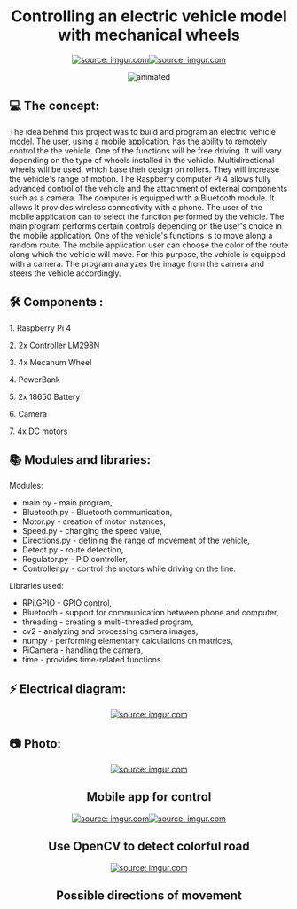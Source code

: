 <h1 align="center" id="title">Controlling an electric vehicle model with mechanical wheels</h1>
<p align="center"><a href="https://imgur.com/70rNCbi"><img src="https://i.imgur.com/70rNCbim.png" title="source: imgur.com" /></a><a href="https://imgur.com/52Fler7"><img src="https://i.imgur.com/52Fler7m.png" title="source: imgur.com" /></a></p>

<p align="center">
  <img src="![ezgif-4-59eba43863](https://github.com/mizticer/Control-of-an-electric-vehicle-model-with-mecanum-wheels/assets/68850404/eee3d9a0-5391-4be5-8bad-bbb5acde2c69)" alt="animated" />
</p>
<h2>💻 The concept:</h2>
The idea behind this project was to build and program an electric vehicle model. The user, using a mobile application, has the ability to remotely control the the vehicle. One of the functions will be free driving. It will vary depending on the type of wheels installed in the vehicle. Multidirectional wheels will be used, which base their design on rollers. They will increase the vehicle's range of motion. The Raspberry computer Pi 4 allows fully advanced control of the vehicle and the attachment of external components such as a camera. The computer is equipped with a Bluetooth module. It allows It provides wireless connectivity with a phone. The user of the mobile application can to select the function performed by the vehicle. The main program performs certain controls depending on the user's choice in the mobile application. One of the vehicle's functions is to move along a random route. The mobile application user can choose the color of the route along which the vehicle will move. For this purpose, the vehicle is equipped with a camera. The program analyzes the image from the camera and steers the vehicle accordingly.


<h2>🛠️ Components :</h2>
<p> </p>
<p>1. Raspberry Pi 4</p>
<p>2. 2x Controller LM298N</p>
<p>3. 4x Mecanum Wheel</p>
<p>4. PowerBank</p>
<p>5. 2x 18650 Battery</p>
<p>6. Camera</p>
<p>7. 4x DC motors</p>


<h2>📚 Modules and libraries:</h2>
<p> </p>
Modules:

- main.py - main program,
- Bluetooth.py - Bluetooth communication,
- Motor.py - creation of motor instances,
- Speed.py - changing the speed value,
- Directions.py - defining the range of movement of the vehicle,
- Detect.py - route detection,
- Regulator.py - PID controller,
- Controller.py - control the motors while driving on the line.

Libraries used:
- RPi.GPIO - GPIO control,
- Bluetooth - support for communication between phone and computer,
- threading - creating a multi-threaded program,
- cv2 - analyzing and processing camera images,
- numpy - performing elementary calculations on matrices,
- PiCamera - handling the camera,
- time - provides time-related functions.


<h2>⚡ Electrical diagram:</h2>
<p align="center"><a href="https://imgur.com/Zd0pFng"  ><img src="https://i.imgur.com/Zd0pFngl.png" title="source: imgur.com" /></a></p>

<h2>📷 Photo:</h2>
<p align="center"><a href="https://imgur.com/E7qJVhr"><img src="https://i.imgur.com/E7qJVhrl.png" title="source: imgur.com" /></a></p>
<h2 align="center">Mobile app for control</h2>
<p align="center"><a href="https://imgur.com/QmjS4fD"><img src="https://i.imgur.com/QmjS4fDl.png" title="source: imgur.com" /></a><a href="https://imgur.com/8VqZEo9"><img src="https://i.imgur.com/8VqZEo9l.png" title="source: imgur.com" /></a></p>
<h2 align="center">Use OpenCV to detect colorful road</h2>
<p align="center"><a href="https://imgur.com/a7xdCki"><img src="https://i.imgur.com/a7xdCkil.png" title="source: imgur.com" /></a></p>
<h2 align="center">Possible directions of movement</h2>

